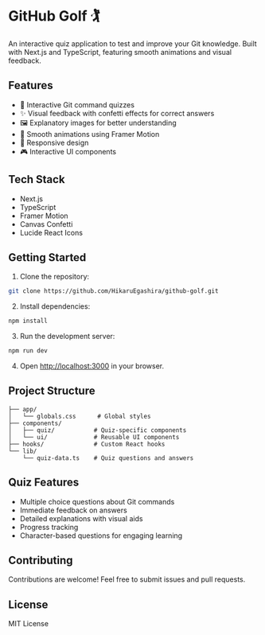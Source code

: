 # GitHub Golf 🏌️

An interactive quiz application to test and improve your Git knowledge. Built with Next.js and TypeScript, featuring smooth animations and visual feedback.

## Features

- 🎯 Interactive Git command quizzes
- ✨ Visual feedback with confetti effects for correct answers
- 🖼️ Explanatory images for better understanding
- 🎨 Smooth animations using Framer Motion
- 📱 Responsive design
- 🎮 Interactive UI components

## Tech Stack

- Next.js
- TypeScript
- Framer Motion
- Canvas Confetti
- Lucide React Icons

## Getting Started

1. Clone the repository:
```bash
git clone https://github.com/HikaruEgashira/github-golf.git
```

2. Install dependencies:
```bash
npm install
```

3. Run the development server:
```bash
npm run dev
```

4. Open [http://localhost:3000](http://localhost:3000) in your browser.

## Project Structure

```
├── app/
│   └── globals.css      # Global styles
├── components/
│   ├── quiz/           # Quiz-specific components
│   └── ui/             # Reusable UI components
├── hooks/              # Custom React hooks
└── lib/
    └── quiz-data.ts    # Quiz questions and answers
```

## Quiz Features

- Multiple choice questions about Git commands
- Immediate feedback on answers
- Detailed explanations with visual aids
- Progress tracking
- Character-based questions for engaging learning

## Contributing

Contributions are welcome! Feel free to submit issues and pull requests.

## License

MIT License
